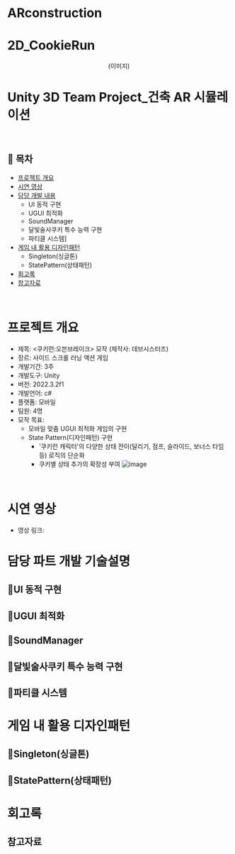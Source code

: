 # ARconstruction
# 2D_CookieRun
<div align=center>
 
(이미지)
</div>

# Unity 3D Team Project_건축 AR 시뮬레이션
</br>

## :memo: 목차

- [프로젝트 개요](#프로젝트-개요)
- [시연 영상](#시연-영상)
- [담당 개발 내용](#담당_개발_내용)
  - UI 동적 구현
  - UGUI 최적화
  - SoundManager
  - 달빛술사쿠키 특수 능력 구현
  - 파티클 시스템]
- [게임 내 활용 디자인패턴](#게임-내-활용-디자인패턴)
  - Singleton(싱글톤)
  - StatePattern(상태패턴)
- [회고록](#회고록)
- [참고자료](#참고자료)


</br>


# 프로젝트 개요

- 제목: <쿠키런:오븐브레이크> 모작 (제작사: 데브시스터즈)
- 장르: 사이드 스크롤 러닝 액션 게임
- 개발기간: 3주
- 개발도구: Unity
- 버전: 2022.3.2f1
- 개발언어: c#
- 플랫폼: 모바일
- 팀원: 4명
- 모작 목표:
  - 모바일 맞춤 UGUI 최적화 게임의 구현
  - State Pattern(디자인패턴) 구현
    - '쿠키런 캐릭터'의 다양한 상태 전이(달리기, 점프, 슬라이드, 보너스 타임 등) 로직의 단순화
    - 쿠키별 상태 추가의 확장성 부여
![image](https://github.com/eun457/2D_CookieRun/assets/140386045/ab2e4eb3-6d5a-4cc4-900e-8bee4670ef26)

</br>

# 시연 영상

- 영상 링크:

# 담당 파트 개발 기술설명
## :gem:UI 동적 구현
## :gem:UGUI 최적화
## :gem:SoundManager
## :gem:달빛술사쿠키 특수 능력 구현
## :gem:파티클 시스템

# 게임 내 활용 디자인패턴
## :gem:Singleton(싱글톤)
## :gem:StatePattern(상태패턴)

# 회고록

## 참고자료
